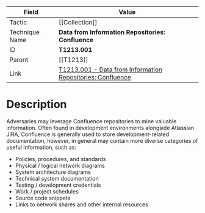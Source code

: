 
|Field|Value|
|---|---|
|Tactic|[[Collection]]|
|Technique Name|**Data from Information Repositories: Confluence**|
|ID|**T1213.001**|
|Parent|[[T1213]]|
|Link|[T1213.001 - Data from Information Repositories: Confluence](https://attack.mitre.org/techniques/T1213/001)|

# Description


Adversaries may leverage Confluence repositories to mine valuable information. Often found in development environments alongside Atlassian JIRA, Confluence is generally used to store development-related documentation, however, in general may contain more diverse categories of useful information, such as:

* Policies, procedures, and standards
* Physical / logical network diagrams
* System architecture diagrams
* Technical system documentation
* Testing / development credentials
* Work / project schedules
* Source code snippets
* Links to network shares and other internal resources
